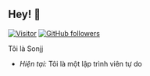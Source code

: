 ## Hey! 👋
[![Visitor](https://visitor-badge.laobi.icu/badge?page_id=public-sonjj/public-sonjj)](https://github.com/public-sonjj) [![GitHub followers](https://img.shields.io/github/followers/public-sonjj.svg?style=social&label=Follow)](https://github.com/public-sonjj?tab=followers)

Tôi là Sonjj
- <i>Hiện tại:</i> Tôi là một lập trình viên tự do
